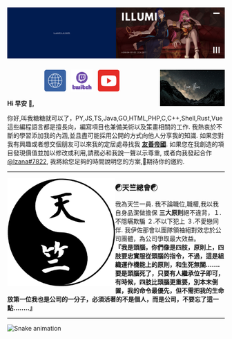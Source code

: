 # [![waylon walker header](https://github.com/IllumiLove/IllumiLove/blob/main/banners/Illumi.png)](https://youtu.be/JpzM4MLXKj8)

<p>
  <a href="https://github.com/IllumiLove/IllumiLove/blob/main/banners/Love%20Illumi.png"><img width="150" align='right' src="https://github.com/IllumiLove/IllumiLove/blob/main/banners/Love%20Illumi.png"></a>
</p>

<p align='center'>
<a href="https://illumi.show/"><img height="50" src="https://github.com/IllumiLove/IllumiLove/blob/main/icon/Website.png"></a>&nbsp;&nbsp;
<a href="https://www.twitch.tv/sakumaillumi"><img height="50" src="https://github.com/IllumiLove/IllumiLove/blob/main/icon/Twitch.png"></a>&nbsp;&nbsp;
<a href="https://www.youtube.com/channel/UCe3E1SH6rpDEQ0ya6djBWpQ"><img height="50" src="https://github.com/IllumiLove/IllumiLove/blob/main/icon/youtube.png"></a>&nbsp;&nbsp;
</a>
</p>

**Hi 早安 👋,**

你好,叫我糖糖就可以了，PY,JS,TS,Java,GO,HTML,PHP,C,C++,Shell,Rust,Vue這些編程語言都是擅長向，編寫項目也兼備美術以及策畫相關的工作.  我熱衷於不斷的學習添加我的內涵,並且盡可能採用公開的方式向他人分享我的知識.  如果您對我有興趣或者想交個朋友可以來我的定居處尋找我 **[友善帝國](https://discord.gg/4Q33tuUnC8)**.  如果您在我創造的項目發現價值並加以修改或利用,請務必和我說一聲以示尊重, 或者向我發起合作 [@Izana#7822](https://discord.gg/4Q33tuUnC8), 我將給您足夠的時間說明您的方案,💓期待你的邀約.

  ---
 
 <p>
  <img width="250" align='left' src="https://github.com/IllumiLove/IllumiLove/blob/main/icon/Tintu.png">
</p>
 
### **☯天竺總會☯**

我為天竺一員. 我不論職位,職權,我以我自身品潔做擔保 **三大原則**絕不違背，１.不隱瞞欺騙 ２.不以下犯上 ３.不愛戀同伴.  我伊佐那會以團隊領袖絕對效忠於公司團體，為公司爭取最大效益。  
**『我是頭腦，你們像是四肢，原則上，四肢要忠實服從頭腦的指令，不過，這是組織運作機能上的原則，和生死無關.......要是頭腦死了，只要有人繼承位子即可，有時候，四肢比頭腦更重要，別本末倒置，我的命令最優先，但不需把我的生命放第一位我也是公司的一分子，必須活著的不是個人，而是公司，不要忘了這一點........』**

 ---
  ![Snake animation](https://github.com/IllumiLove/github-contribution-grid-snake/blob/main/github-contribution-grid-snake.svg)
 
</div>

  ##

